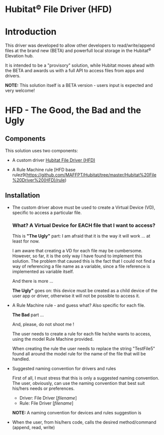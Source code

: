 # Hubitat<small><sup>&copy;</sup></small> File Driver (HFD)

# Introduction

This driver was developed to allow other developers to read/write/append files at the brand new (BETA) and powerfull local storage in the Hubitat<small><sup>&copy;</sup></small> Elevation hub.

It is intended to be a "provisory" solution, while Hubitat moves ahead with the BETA and awards us with a full API to access files from apps and drivers.

**NOTE:** This solution itself is a BETA version - users input is expected and very welcome!


# HFD - The Good, the Bad and the Ugly

## Components

This solution uses two components:

- A custom driver [Hubitat File Driver (HFD)](https://github.com/MAFFPT/Hubitat/blob/master/Hubitat%20File%20Driver%20(HFD)/driver/Hubitat%20File%20Driver%20(HFD).groovy)

- A Rule Machine rule [HFD base rulez9(https://github.com/MAFFPT/Hubitat/tree/master/Hubitat%20File%20Driver%20(HFD)/rule)

## Installation

- The custom driver above must be used to create a Virtual Device (VD), specific to access a particular file. 

  ### What? A Virtual Device for EACH file that I want to access?

  This is **"The Ugly"** part: I am afraid that it is the way it will work ... at least for now.

  I am aware that creating a VD for each file may be cumbersome. However, so far, it is the only way I have found to implement this solution. The problem that caused this is the fact that I could not find a way of referencing a file name as a variable, since a file reference is implemented as variable itself.
  
  And there is more ...
  
  **The Ugly"** goes on: this device must be created as a child device of the user app or driver, otherwise it will not be possible to access it.

- A Rule Machine rule - and guess what? Also specific for each file.

  **The Bad** part ...
  
  And, please, do not shoot me !
  
  The user needs to create a rule for each file he/she wants to access, using the model Rule Machine provided.
  
  When creating the rule the user needs to replace the string "TestFile5" found all around the model rule for the name of the file that will be handled.
  
- Suggested naming convention for drivers and rules

  First of all, I must stress that this is only a suggested naming convention. The user, obviously, can use the naming convention that best suit his/hers needs or preferences.
  
  - Driver: File Driver [*filename*]
  - Rule: File Driver [*filename*]
  
  
  
  **NOTE:** A naming convention for devices and rules suggestion is
- When the user, from his/hers code, calls the desired method/command (append, read, write) 
